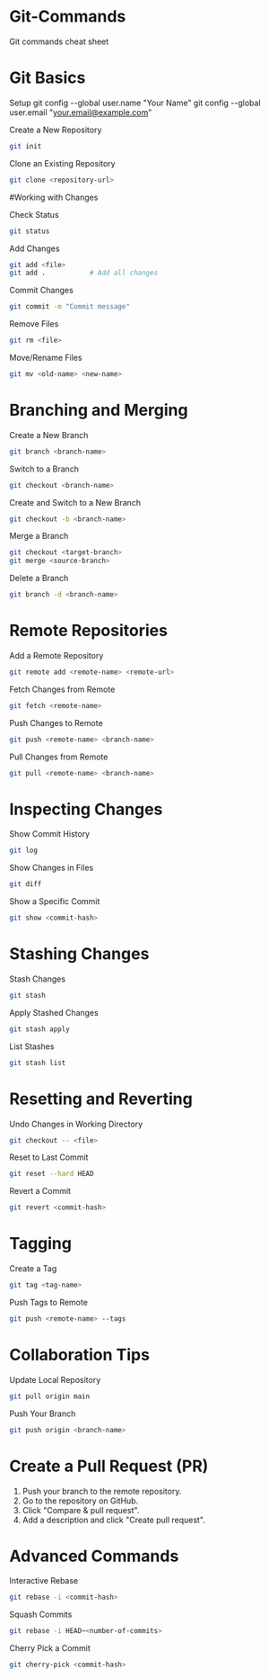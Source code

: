 # Git-Commands
Git commands cheat sheet


# Git Basics

Setup
git config --global user.name "Your Name"
git config --global user.email "your.email@example.com"

Create a New Repository
```sh
git init
```

Clone an Existing Repository
```sh
git clone <repository-url>
```

#Working with Changes

Check Status
```sh
git status
```

Add Changes
```sh
git add <file>
git add .           # Add all changes
```

Commit Changes
```sh
git commit -m "Commit message"
```

Remove Files
```sh
git rm <file>
```

Move/Rename Files
```sh
git mv <old-name> <new-name>
```

# Branching and Merging

Create a New Branch
```sh
git branch <branch-name>
```

Switch to a Branch
```sh
git checkout <branch-name>
```

Create and Switch to a New Branch
```sh
git checkout -b <branch-name>
```

Merge a Branch
```sh
git checkout <target-branch>
git merge <source-branch>
```

Delete a Branch
```sh
git branch -d <branch-name>
```

# Remote Repositories

Add a Remote Repository
```sh
git remote add <remote-name> <remote-url>
```

Fetch Changes from Remote
```sh
git fetch <remote-name>
```

Push Changes to Remote
```sh
git push <remote-name> <branch-name>
```

Pull Changes from Remote
```sh
git pull <remote-name> <branch-name>
```

# Inspecting Changes

Show Commit History
```sh
git log
```

Show Changes in Files
```sh
git diff
```

Show a Specific Commit
```sh
git show <commit-hash>
```

# Stashing Changes

Stash Changes
```sh
git stash
```

Apply Stashed Changes
```sh
git stash apply
```

List Stashes
```sh
git stash list
```

# Resetting and Reverting

Undo Changes in Working Directory
```sh
git checkout -- <file>
```

Reset to Last Commit
```sh
git reset --hard HEAD
```

Revert a Commit
```sh
git revert <commit-hash>
```

# Tagging

Create a Tag
```sh
git tag <tag-name>
```

Push Tags to Remote
```sh
git push <remote-name> --tags
```

# Collaboration Tips

Update Local Repository
```sh
git pull origin main
```

Push Your Branch
```sh
git push origin <branch-name>
```

# Create a Pull Request (PR)

1. Push your branch to the remote repository.
2. Go to the repository on GitHub.
3. Click "Compare & pull request".
4. Add a description and click "Create pull request".

# Advanced Commands

Interactive Rebase
```sh
git rebase -i <commit-hash>
```

Squash Commits
```sh
git rebase -i HEAD~<number-of-commits>
```

Cherry Pick a Commit
```sh
git cherry-pick <commit-hash>
```
